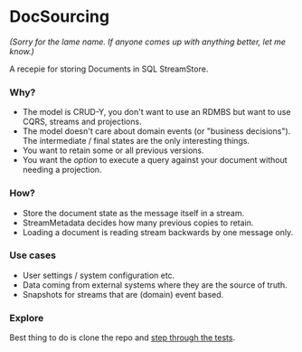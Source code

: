 # DocSourcing

_(Sorry for the lame name. If anyone comes up with anything better, let me know.)_

A recepie for storing Documents in SQL StreamStore. 

### Why?

 - The model is CRUD-Y, you don't want to use an RDMBS but want to use CQRS, streams and projections.
 - The model doesn't care about domain events (or "business decisions"). The intermediate / final states are the only interesting things.
 - You want to retain some or all previous versions.
 - You want the _option_ to execute a query against your document without needing a projection.
 
### How?

 - Store the document state as the message itself in a stream.
 - StreamMetadata decides how many previous copies to retain.
 - Loading a document is reading stream backwards by one message only.
 
### Use cases

 - User settings / system configuration etc.
 - Data coming from external systems where they are the source of truth.
 - Snapshots for streams that are (domain) event based.
 
### Explore

Best thing to do is clone the repo and [step through the tests](https://github.com/damianh/DocSourcing/blob/master/DocSourcing.Tests/FooDocTests.cs).
